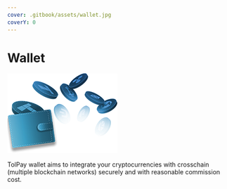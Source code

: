 ```yaml
---
cover: .gitbook/assets/wallet.jpg
coverY: 0
---
```


# Wallet

![](.gitbook/assets/3.png)

TolPay wallet aims to integrate your cryptocurrencies with crosschain (multiple blockchain networks) securely and with reasonable commission cost.

